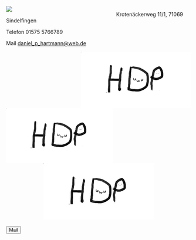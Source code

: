 
<img src="Bilder/BildDaniel1.png" width= "300" align="left" >






Krotenäckerweg 11/1, 71069 Sindelfingen

Telefon 01575 5766789

Mail daniel_p_hartmann@web.de


<img src="Bilder/Discord-Bild.png" width= "300" align="right" > 
<img src="Bilder/Discord-Bild.png" height= "150" align="left"> 
<p align="center">
<img src="Bilder/Discord-Bild.png" width= "300" > 
</p>
<button class="btn-primary" type="button">Mail</button>





